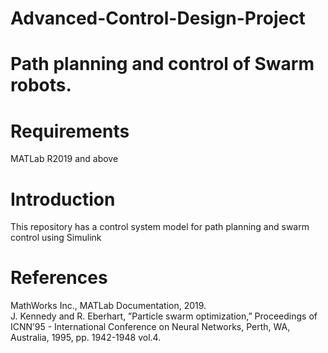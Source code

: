 # Advanced-Control-Design-Project 
# Path planning and control of Swarm robots.

# Requirements
MATLab R2019 and above

# Introduction

This repository has a control system model for path planning and swarm control using Simulink

# References

MathWorks Inc.,  MATLab Documentation, 2019.  
J. Kennedy and R. Eberhart, ”Particle swarm optimization,” Proceedings of ICNN’95 - International Conference on Neural Networks, Perth, WA, Australia, 1995, pp. 1942-1948 vol.4.  
